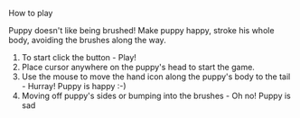 How to play

Puppy doesn't like being brushed!
Make puppy happy, stroke his whole body, avoiding the brushes along the way.

1. To start click the button - Play!
2. Place cursor anywhere on the puppy's head to start the game.
3. Use the mouse to move the hand icon along the puppy's body to the tail - Hurray! Puppy is happy :-)
4. Moving off puppy's sides or bumping into the brushes - Oh no! Puppy is sad